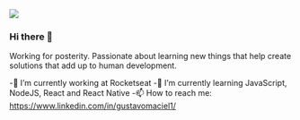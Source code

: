 <img width="auto" src="https://github.com/tgmarinho/tgmarinho/blob/master/banner.png">

### Hi there 👋

Working for posterity. Passionate about learning new things that help create solutions that add up to human development.

-🔭 I’m currently working at Rocketseat
-🌱 I’m currently learning JavaScript, NodeJS, React and React Native
-📫 How to reach me: https://www.linkedin.com/in/gustavomaciel1/
